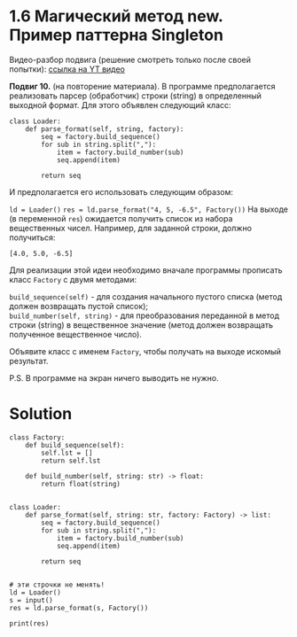 # 1.6 Магический метод __new__. Пример паттерна Singleton

Видео-разбор подвига (решение смотреть только после
своей попытки): [ссылка на YT видео](https://youtu.be/5aJVuJ5jGqk)

**Подвиг 10.** (на повторение материала). В программе
предполагается реализовать парсер (обработчик) строки
(string) в определенный выходной формат. Для этого 
объявлен следующий класс:
```
class Loader:
    def parse_format(self, string, factory):
        seq = factory.build_sequence()
        for sub in string.split(","):
            item = factory.build_number(sub)
            seq.append(item)

        return seq
```
И предполагается его использовать следующим образом:

`ld = Loader()`
`res = ld.parse_format("4, 5, -6.5", Factory())`
На выходе (в переменной `res`) ожидается получить 
список из набора вещественных чисел. Например, для 
заданной строки, должно получиться:

`[4.0, 5.0, -6.5]`

Для реализации этой идеи необходимо вначале программы 
прописать класс `Factory` с двумя методами:

`build_sequence(self)` - для создания начального пустого 
списка (метод должен возвращать пустой список);\
`build_number(self, string)` - для преобразования переданной
в метод строки (string) в вещественное значение 
(метод должен возвращать полученное вещественное число).

Объявите класс с именем `Factory`, чтобы получать на 
выходе искомый результат.

P.S. В программе на экран ничего выводить не нужно.

# Solution

```
class Factory:
    def build_sequence(self):
        self.lst = []
        return self.lst

    def build_number(self, string: str) -> float:
        return float(string)


class Loader:
    def parse_format(self, string: str, factory: Factory) -> list:
        seq = factory.build_sequence()
        for sub in string.split(","):
            item = factory.build_number(sub)
            seq.append(item)

        return seq


# эти строчки не менять!
ld = Loader()
s = input()
res = ld.parse_format(s, Factory())

print(res)
```

